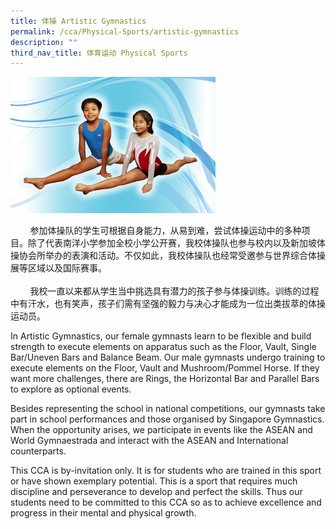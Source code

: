 ```yaml
---
title: 体操 Artistic Gymnastics
permalink: /cca/Physical-Sports/artistic-gymnastics
description: ""
third_nav_title: 体育运动 Physical Sports
---
```


<img src="/images/Gymastics.jpeg" 
     style="width:65%">

<p>&nbsp; &nbsp; &nbsp; &nbsp; 参加体操队的学生可根据自身能力，从易到难，尝试体操运动中的多种项目。除了代表南洋小学参加全校小学公开赛，我校体操队也参与校内以及新加坡体操协会所举办的表演和活动。不仅如此，我校体操队也经常受邀参与世界综合体操展等区域以及国际赛事。<br /><br />&nbsp; &nbsp; &nbsp; &nbsp; 我校一直以来都从学生当中挑选具有潜力的孩子参与体操训练。训练的过程中有汗水，也有笑声，孩子们需有坚强的毅力与决心才能成为一位出类拔萃的体操运动员。</p>
<p>In Artistic Gymnastics, our female gymnasts learn to be flexible and build strength to execute elements on apparatus such as the Floor, Vault, Single Bar/Uneven Bars and Balance Beam. Our male gymnasts undergo training to execute elements on the Floor, Vault and Mushroom/Pommel Horse. If they want more challenges, there are Rings, the Horizontal Bar and Parallel Bars to explore as optional events.</p>
<p>Besides representing the school in national competitions, our gymnasts take part in school performances and those organised by Singapore Gymnastics. When the opportunity arises, we participate in events like the ASEAN and World Gymnaestrada and interact with the ASEAN and International counterparts.</p>
<p>This CCA is by-invitation only. It is for students who are trained in this sport or have shown exemplary potential. This is a sport that requires much discipline and perseverance to develop and perfect the skills. Thus our students need to be committed to this CCA so as to achieve excellence and progress in their mental and physical growth.</p>